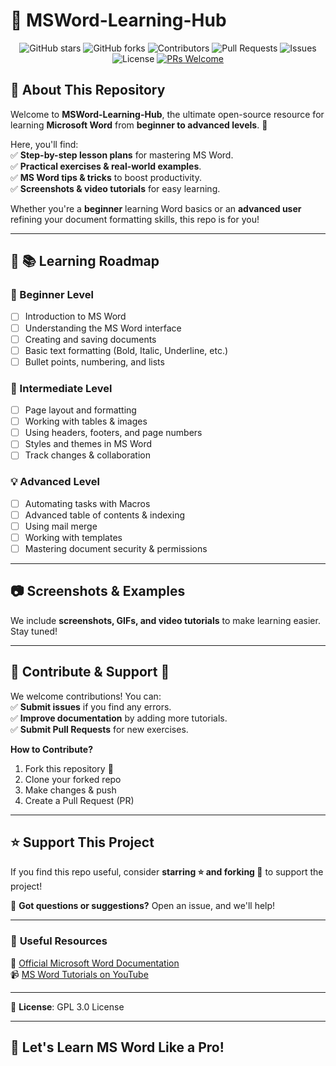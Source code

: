 # 📖 MSWord-Learning-Hub  
<!--
<p align="center">
![GitHub stars](https://img.shields.io/github/stars/iamAntimPal/MSWord-Learning-Hub?style=social)
![GitHub forks](https://img.shields.io/github/forks/iamAntimPal/MSWord-Learning-Hub?style=social)
![Contributors](https://img.shields.io/github/contributors/iamAntimPal/MSWord-Learning-Hub)
![Pull Requests](https://img.shields.io/github/issues-pr/iamAntimPal/MSWord-Learning-Hub)
![Issues](https://img.shields.io/github/issues/iamAntimPal/MSWord-Learning-Hub)
![License](https://img.shields.io/github/license/iamAntimPal/MSWord-Learning-Hub)
[![PRs Welcome](https://img.shields.io/badge/PRs-welcome-brightgreen.svg?style=flat-square)](https://makeapullrequest.com)
</p>
-->
<div align="center">
  <img src="https://img.shields.io/github/stars/iamAntimPal/MSWord-Learning-Hub?style=social" alt="GitHub stars">
  <img src="https://img.shields.io/github/forks/iamAntimPal/MSWord-Learning-Hub?style=social" alt="GitHub forks">
  <img src="https://img.shields.io/github/contributors/iamAntimPal/MSWord-Learning-Hub" alt="Contributors">
  <img src="https://img.shields.io/github/issues-pr/iamAntimPal/MSWord-Learning-Hub" alt="Pull Requests">
  <img src="https://img.shields.io/github/issues/iamAntimPal/MSWord-Learning-Hub" alt="Issues">
  <img src="https://img.shields.io/github/license/iamAntimPal/MSWord-Learning-Hub" alt="License">
  <a href="https://makeapullrequest.com">
    <img src="https://img.shields.io/badge/PRs-welcome-brightgreen.svg?style=flat-square" alt="PRs Welcome">
  </a>
</div>

## 📌 About This Repository  
Welcome to **MSWord-Learning-Hub**, the ultimate open-source resource for learning **Microsoft Word** from **beginner to advanced levels**. 🚀  

Here, you'll find:  
✅ **Step-by-step lesson plans** for mastering MS Word.  
✅ **Practical exercises & real-world examples**.  
✅ **MS Word tips & tricks** to boost productivity.  
✅ **Screenshots & video tutorials** for easy learning.  

Whether you're a **beginner** learning Word basics or an **advanced user** refining your document formatting skills, this repo is for you!  

---

## 📖 **📚 Learning Roadmap**  

### **🔰 Beginner Level**  
- [ ] Introduction to MS Word  
- [ ] Understanding the MS Word interface  
- [ ] Creating and saving documents  
- [ ] Basic text formatting (Bold, Italic, Underline, etc.)  
- [ ] Bullet points, numbering, and lists  

### **🚀 Intermediate Level**  
- [ ] Page layout and formatting  
- [ ] Working with tables & images  
- [ ] Using headers, footers, and page numbers  
- [ ] Styles and themes in MS Word  
- [ ] Track changes & collaboration  

### **💡 Advanced Level**  
- [ ] Automating tasks with Macros  
- [ ] Advanced table of contents & indexing  
- [ ] Using mail merge  
- [ ] Working with templates  
- [ ] Mastering document security & permissions  

---

## 📷 **Screenshots & Examples**  
We include **screenshots, GIFs, and video tutorials** to make learning easier. Stay tuned!

---

## 📌 **Contribute & Support 🚀**  
We welcome contributions! You can:  
✅ **Submit issues** if you find any errors.  
✅ **Improve documentation** by adding more tutorials.  
✅ **Submit Pull Requests** for new exercises.  

**How to Contribute?**  
1. Fork this repository 🍴  
2. Clone your forked repo  
3. Make changes & push  
4. Create a Pull Request (PR)  

---

## ⭐ **Support This Project**  
If you find this repo useful, consider **starring ⭐ and forking 🍴** to support the project!  

📩 **Got questions or suggestions?** Open an issue, and we'll help!  

---

### 🔗 **Useful Resources**  
📖 [Official Microsoft Word Documentation](https://support.microsoft.com/en-us/word)  
📹 [MS Word Tutorials on YouTube](https://www.youtube.com/@OptimismEducator)  

---

📝 **License**: GPL 3.0 License  

---

## 🚀 **Let's Learn MS Word Like a Pro!**  
